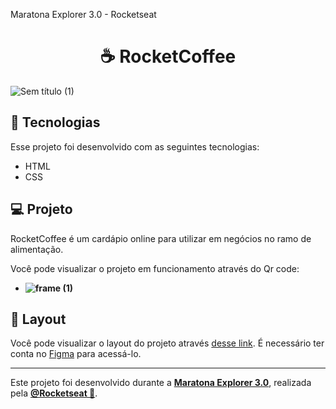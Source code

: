 Maratona Explorer 3.0 - Rocketseat


<h1 align="center">
  ☕ <b>RocketCoffee</b>
</h1>

![Sem título (1)](https://user-images.githubusercontent.com/93100302/184041093-b856cbfe-ed16-4082-9c39-0db629499370.png)

## 🚀 Tecnologias

Esse projeto foi desenvolvido com as seguintes tecnologias:

- HTML
- CSS

## 💻 Projeto

RocketCoffee é um cardápio online para utilizar em negócios no ramo de alimentação.

Você pode visualizar o projeto em funcionamento através do Qr code:

- **![frame (1)](https://user-images.githubusercontent.com/93100302/184041088-672817ac-4240-486f-ace4-ef2bcfaf3e98.png)**

## 🔖 Layout

Você pode visualizar o layout do projeto através [desse link](https://www.figma.com/community/file/1138209866997102496). É necessário ter conta no [Figma](https://figma.com) para acessá-lo.

---

Este projeto foi desenvolvido durante a **[Maratona Explorer 3.0](https://lp.rocketseat.com.br/inscricao/maratona-explorer)**, realizada pela **[@Rocketseat 💜](https://github.com/Rocketseat)**.




